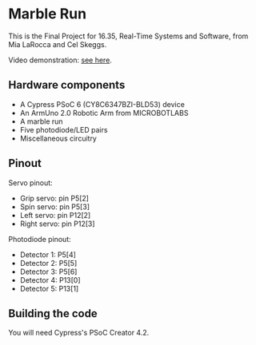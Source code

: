 # Marble Run

This is the Final Project for 16.35, Real-Time Systems and Software, from Mia LaRocca and Cel Skeggs.

Video demonstration: [see here](https://www.youtube.com/watch?v=5cBtGPsAm4A).

## Hardware components

 - A Cypress PSoC 6 (CY8C6347BZI-BLD53) device
 - An ArmUno 2.0 Robotic Arm from MICROBOTLABS
 - A marble run
 - Five photodiode/LED pairs
 - Miscellaneous circuitry

## Pinout

Servo pinout:
 - Grip servo: pin P5[2]
 - Spin servo: pin P5[3]
 - Left servo: pin P12[2]
 - Right servo: pin P12[3]

Photodiode pinout:
 - Detector 1: P5[4]
 - Detector 2: P5[5]
 - Detector 3: P5[6]
 - Detector 4: P13[0]
 - Detector 5: P13[1]

## Building the code

You will need Cypress's PSoC Creator 4.2.
